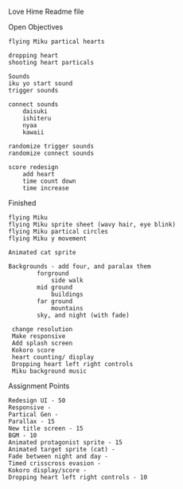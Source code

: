 Love Hime Readme file

Open Objectives
    
    flying Miku partical hearts
    
    dropping heart
    shooting heart particals
    
    Sounds
    iku yo start sound
    trigger sounds
        
    connect sounds
        daisuki
        ishiteru
        nyaa
        kawaii
    
    randomize trigger sounds
    randomize connect sounds
    
    score redesign
        add heart
        time count down
        time increase
    
    

Finished

    flying Miku
    flying Miku sprite sheet (wavy hair, eye blink)
    flying Miku partical circles
    flying Miku y movement
    
    Animated cat sprite
    
    Backgrounds - add four, and paralax them
            forground
                side walk
            mid ground
                buildings
            far ground
                mountains
            sky, and night (with fade)
            
     change resolution
     Make responsive
     Add splash screen
     Kokoro score
     heart counting/ display
     Dropping heart left right controls
     Miku background music
             
Assignment Points

    Redesign UI - 50
    Responsive -
    Partical Gen - 
    Parallax - 15
    New title screen - 15
    BGM - 10 
    Animated protagonist sprite - 15
    Animated target sprite (cat) - 
    Fade between night and day - 
    Timed crisscross evasion - 
    Kokoro display/score - 
    Dropping heart left right controls - 10
    